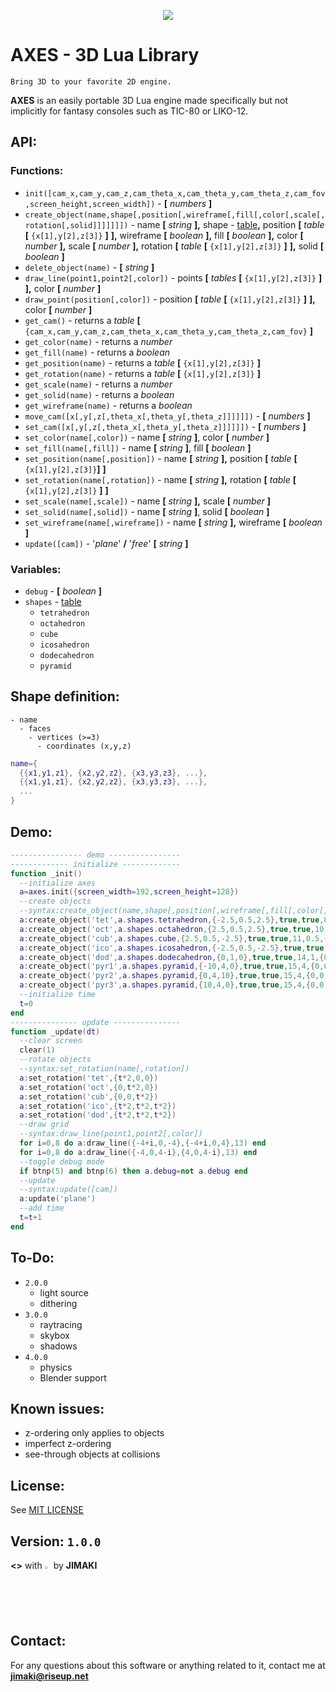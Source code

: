 <p align="center">
  <img src="https://github.com/jimaki/axes/blob/master/axes_icon_large.png" />
</p>

# AXES - 3D Lua Library
`Bring 3D to your favorite 2D engine.`

**AXES** is an easily portable 3D Lua engine made specifically but not implicitly for fantasy consoles such as TIC-80 or LIKO-12.

## API:
### Functions:
- `init([cam_x,cam_y,cam_z,cam_theta_x,cam_theta_y,cam_theta_z,cam_fov,screen_height,screen_width])` - **[** *numbers* **]**
- `create_object(name,shape[,position[,wireframe[,fill[,color[,scale[,rotation[,solid]]]]]]])` - name **[** *string* **],** shape - [table](https://github.com/jimaki/axes#shape-definition)**,** position **[** *table* **[** `{x[1],y[2],z[3]}` **]** **],** wireframe **[** *boolean* **],** fill **[** *boolean* **],** color **[** *number* **],** scale **[** *number* **],** rotation **[** *table* **[** `{x[1],y[2],z[3]}` **]** **],** solid **[** *boolean* **]**
- `delete_object(name)` - **[** *string* **]**
- `draw_line(point1,point2[,color])` - points **[** *tables* **[** `{x[1],y[2],z[3]}` **]** **],** color **[** *number* **]**
- `draw_point(position[,color])` - position **[** *table* **[** `{x[1],y[2],z[3]}` **]** **],** color **[** *number* **]**
- `get_cam()` - returns a *table* **[** `{cam_x,cam_y,cam_z,cam_theta_x,cam_theta_y,cam_theta_z,cam_fov}` **]**
- `get_color(name)` - returns a *number*
- `get_fill(name)` - returns a *boolean*
- `get_position(name)` - returns a *table* **[** `{x[1],y[2],z[3]}` **]**
- `get_rotation(name)` - returns a *table* **[** `{x[1],y[2],z[3]}` **]**
- `get_scale(name)` - returns a *number*
- `get_solid(name)` - returns a *boolean*
- `get_wireframe(name)` - returns a *boolean*
- `move_cam([x[,y[,z[,theta_x[,theta_y[,theta_z]]]]]])` - **[** *numbers* **]**
- `set_cam([x[,y[,z[,theta_x[,theta_y[,theta_z]]]]]])` - **[** *numbers* **]**
- `set_color(name[,color])` - name **[** *string* **]**, color **[** *number* **]**
- `set_fill(name[,fill])` - name **[** *string* **]**, fill **[** *boolean* **]**
- `set_position(name[,position])` - name **[** *string* **],** position **[** *table* **[** `{x[1],y[2],z[3]}`**]** **]**
- `set_rotation(name[,rotation])` - name **[** *string* **],** rotation **[** *table* **[** `{x[1],y[2],z[3]}` **]** **]**
- `set_scale(name[,scale])` - name **[** *string* **],** scale **[** *number* **]**
- `set_solid(name[,solid])` - name **[** *string* **]**, solid **[** *boolean* **]**
- `set_wireframe(name[,wireframe])` - name **[** *string* **],** wireframe **[** *boolean* **]**
- `update([cam])` - '*plane*' **/** '*free*' **[** *string* **]**
### Variables:
- `debug` - **[** *boolean* **]**
- `shapes` - [table](https://github.com/jimaki/axes#shape-definition)
  * `tetrahedron`
  * `octahedron`
  * `cube`
  * `icosahedron`
  * `dodecahedron`
  * `pyramid`

## Shape definition:
```
- name  
  - faces  
    - vertices (>=3)  
      - coordinates (x,y,z)  
```
```lua
name={
  {{x1,y1,z1}, {x2,y2,z2}, {x3,y3,z3}, ...},
  {{x1,y1,z1}, {x2,y2,z2}, {x3,y3,z3}, ...},
  ...
}
```

## Demo:
```lua
---------------- demo ----------------
------------- initialize -------------
function _init()
  --initialize axes
  a=axes.init({screen_width=192,screen_height=128})
  --create objects
  --syntax:create_object(name,shape[,position[,wireframe[,fill[,color[,scale[,rotation[,solid]]]]]]])
  a:create_object('tet',a.shapes.tetrahedron,{-2.5,0.5,2.5},true,true,8,0.5,{0,0,0},true)
  a:create_object('oct',a.shapes.octahedron,{2.5,0.5,2.5},true,true,10,0.5,{0,0,0},true)
  a:create_object('cub',a.shapes.cube,{2.5,0.5,-2.5},true,true,11,0.5,{0,0,0},true)
  a:create_object('ico',a.shapes.icosahedron,{-2.5,0.5,-2.5},true,true,12,0.5,{0,0,0},true)
  a:create_object('dod',a.shapes.dodecahedron,{0,1,0},true,true,14,1,{0,0,0},true)
  a:create_object('pyr1',a.shapes.pyramid,{-10,4,0},true,true,15,4,{0,0,0},true)
  a:create_object('pyr2',a.shapes.pyramid,{0,4,10},true,true,15,4,{0,0,0},true)
  a:create_object('pyr3',a.shapes.pyramid,{10,4,0},true,true,15,4,{0,0,0},true)
  --initialize time
  t=0
end
--------------- update ---------------
function _update(dt)
  --clear screen
  clear(1)
  --rotate objects
  --syntax:set_rotation(name[,rotation])
  a:set_rotation('tet',{t*2,0,0})
  a:set_rotation('oct',{0,t*2,0})
  a:set_rotation('cub',{0,0,t*2})
  a:set_rotation('ico',{t*2,t*2,t*2})
  a:set_rotation('dod',{t*2,t*2,t*2})
  --draw grid
  --syntax:draw_line(point1,point2[,color])
  for i=0,8 do a:draw_line({-4+i,0,-4},{-4+i,0,4},13) end
  for i=0,8 do a:draw_line({-4,0,4-i},{4,0,4-i},13) end
  --toggle debug mode
  if btnp(5) and btnp(6) then a.debug=not a.debug end
  --update
  --syntax:update([cam])
  a:update('plane')
  --add time
  t=t+1
end
```

## To-Do:
- `2.0.0`
  * light source
  * dithering
- `3.0.0`
  * raytracing
  * skybox
  * shadows
- `4.0.0`
  * physics
  * Blender support

## Known issues:
- z-ordering only applies to objects
- imperfect z-ordering
- see-through objects at collisions

## License:
See [MIT LICENSE](https://github.com/jimaki/axes/blob/master/LICENSE)

## Version: `1.0.0`
**<>** with <img src="https://github.com/jimaki/axes/blob/master/red_heart_emoji.png" width="2%" height="2%" /> by **JIMAKI**

## Contact:
For any questions about this software or anything related to it, contact me at **jimaki@riseup.net**
